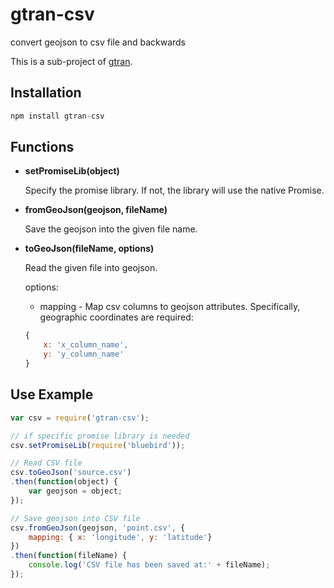 # gtran-csv

convert geojson to csv file and backwards

This is a sub-project of [gtran](https://github.com/haoliangyu/gtran).

## Installation

```javascript
npm install gtran-csv
```

## Functions

* **setPromiseLib(object)**

    Specify the promise library. If not, the library will use the native Promise.

* **fromGeoJson(geojson, fileName)**

    Save the geojson into the given file name.

* **toGeoJson(fileName, options)**

    Read the given file into geojson.

    options:

    * mapping    -   Map csv columns to geojson attributes. Specifically, geographic coordinates are required:

    ``` javascript
    {
        x: 'x_column_name',
        y: 'y_column_name'
    }
    ```

## Use Example

```javascript
var csv = require('gtran-csv');

// if specific promise library is needed
csv.setPromiseLib(require('bluebird'));

// Read CSV file
csv.toGeoJson('source.csv')
.then(function(object) {
    var geojson = object;
});

// Save geojson into CSV file
csv.fromGeoJson(geojson, 'point.csv', {
    mapping: { x: 'longitude', y: 'latitude'}
})
.then(function(fileName) {
    console.log('CSV file has been saved at:' + fileName);
});

```
